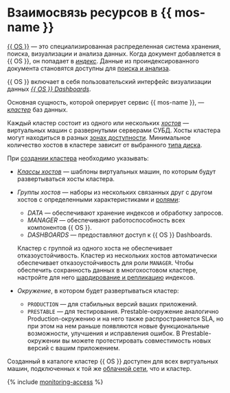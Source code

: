 # Взаимосвязь ресурсов в {{ mos-name }}

[{{ OS }}](https://opensearch.org/) — это специализированная распределенная система хранения, поиска, визуализации и анализа данных. Когда документ добавляется в {{ OS }}, он попадает в [_индекс_](indexing.md). Данные из проиндексированного документа становятся доступны для [поиска и анализа](searching.md).

{{ OS }} включает в себя пользовательский интерфейс визуализации данных [_{{ OS }} Dashboards_](https://opensearch.org/docs/latest/dashboards/).

Основная сущность, которой оперирует сервис {{ mos-name }}, — [_кластер_](../../glossary/cluster.md) баз данных.

Каждый кластер состоит из одного или нескольких [_хостов_](host-roles.md) — виртуальных машин с развернутыми серверами СУБД. Хосты кластера могут находиться в разных [зонах доступности](../../overview/concepts/geo-scope.md). Минимальное количество хостов в кластере зависит от выбранного [типа диска](storage.md#storage-type-selection).

При [создании кластера](../operations/cluster-create.md) необходимо указывать:

- [_Классы хостов_](instance-types.md) — шаблоны виртуальных машин, по которым будут развертываться хосты кластера.

- _Группы хостов_ — наборы из нескольких связанных друг с другом хостов с определенными характеристиками и [ролями](host-roles.md):

    - _DATA_ — обеспечивают хранение индексов и обработку запросов.
    - _MANAGER_ — обеспечивают работоспособность всех компонентов {{ OS }}.
    - _DASHBOARDS_ — предоставляют доступ к {{ OS }} Dashboards.

    Кластер с группой из одного хоста не обеспечивает отказоустойчивость. Кластер из нескольких хостов автоматически обеспечивает отказоустойчивость для роли `MANAGER`. Чтобы обеспечить сохранность данных в многохостовом кластере, настройте для него [шардирование и репликацию](scalability-and-resilience.md) индексов.

- _Окружение_, в котором будет развертываться кластер:

    - `PRODUCTION` — для стабильных версий ваших приложений.
    - `PRESTABLE` — для тестирования. Prestable-окружение аналогично Production-окружению и на него также распространяется SLA, но при этом на нем раньше появляются новые функциональные возможности, улучшения и исправления ошибок. В Prestable-окружении вы можете протестировать совместимость новых версий с вашим приложением.


Созданный в каталоге кластер {{ OS }} доступен для всех виртуальных машин, подключенных к той же [облачной сети](../../vpc/concepts/network.md), что и кластер.


{% include [monitoring-access](../../_includes/mdb/monitoring-access.md) %}
